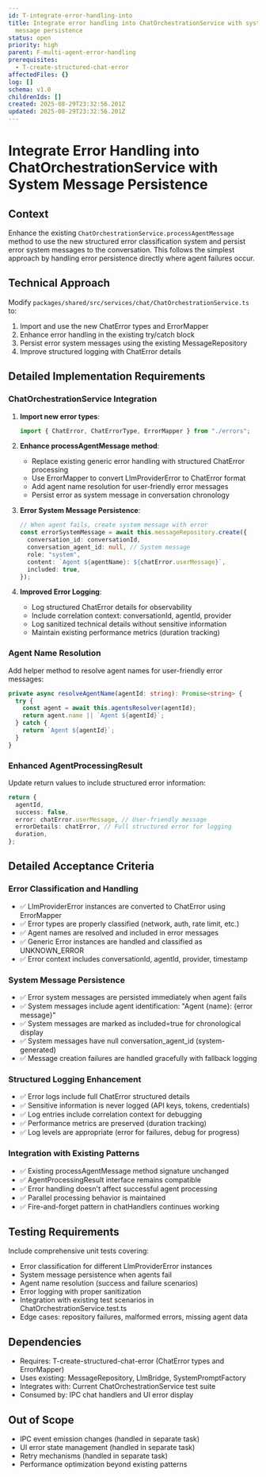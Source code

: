 ```yaml
---
id: T-integrate-error-handling-into
title: Integrate error handling into ChatOrchestrationService with system
  message persistence
status: open
priority: high
parent: F-multi-agent-error-handling
prerequisites:
  - T-create-structured-chat-error
affectedFiles: {}
log: []
schema: v1.0
childrenIds: []
created: 2025-08-29T23:32:56.201Z
updated: 2025-08-29T23:32:56.201Z
---
```


# Integrate Error Handling into ChatOrchestrationService with System Message Persistence

## Context

Enhance the existing `ChatOrchestrationService.processAgentMessage` method to use the new structured error classification system and persist error system messages to the conversation. This follows the simplest approach by handling error persistence directly where agent failures occur.

## Technical Approach

Modify `packages/shared/src/services/chat/ChatOrchestrationService.ts` to:

1. Import and use the new ChatError types and ErrorMapper
2. Enhance error handling in the existing try/catch block
3. Persist error system messages using the existing MessageRepository
4. Improve structured logging with ChatError details

## Detailed Implementation Requirements

### ChatOrchestrationService Integration

1. **Import new error types**:

   ```typescript
   import { ChatError, ChatErrorType, ErrorMapper } from "./errors";
   ```

2. **Enhance processAgentMessage method**:
   - Replace existing generic error handling with structured ChatError processing
   - Use ErrorMapper to convert LlmProviderError to ChatError format
   - Add agent name resolution for user-friendly error messages
   - Persist error as system message in conversation chronology

3. **Error System Message Persistence**:

   ```typescript
   // When agent fails, create system message with error
   const errorSystemMessage = await this.messageRepository.create({
     conversation_id: conversationId,
     conversation_agent_id: null, // System message
     role: "system",
     content: `Agent ${agentName}: ${chatError.userMessage}`,
     included: true,
   });
   ```

4. **Improved Error Logging**:
   - Log structured ChatError details for observability
   - Include correlation context: conversationId, agentId, provider
   - Log sanitized technical details without sensitive information
   - Maintain existing performance metrics (duration tracking)

### Agent Name Resolution

Add helper method to resolve agent names for user-friendly error messages:

```typescript
private async resolveAgentName(agentId: string): Promise<string> {
  try {
    const agent = await this.agentsResolver(agentId);
    return agent.name || `Agent ${agentId}`;
  } catch {
    return `Agent ${agentId}`;
  }
}
```

### Enhanced AgentProcessingResult

Update return values to include structured error information:

```typescript
return {
  agentId,
  success: false,
  error: chatError.userMessage, // User-friendly message
  errorDetails: chatError, // Full structured error for logging
  duration,
};
```

## Detailed Acceptance Criteria

### Error Classification and Handling

- ✅ LlmProviderError instances are converted to ChatError using ErrorMapper
- ✅ Error types are properly classified (network, auth, rate limit, etc.)
- ✅ Agent names are resolved and included in error messages
- ✅ Generic Error instances are handled and classified as UNKNOWN_ERROR
- ✅ Error context includes conversationId, agentId, provider, timestamp

### System Message Persistence

- ✅ Error system messages are persisted immediately when agent fails
- ✅ System messages include agent identification: "Agent {name}: {error message}"
- ✅ System messages are marked as included=true for chronological display
- ✅ System messages have null conversation_agent_id (system-generated)
- ✅ Message creation failures are handled gracefully with fallback logging

### Structured Logging Enhancement

- ✅ Error logs include full ChatError structured details
- ✅ Sensitive information is never logged (API keys, tokens, credentials)
- ✅ Log entries include correlation context for debugging
- ✅ Performance metrics are preserved (duration tracking)
- ✅ Log levels are appropriate (error for failures, debug for progress)

### Integration with Existing Patterns

- ✅ Existing processAgentMessage method signature unchanged
- ✅ AgentProcessingResult interface remains compatible
- ✅ Error handling doesn't affect successful agent processing
- ✅ Parallel processing behavior is maintained
- ✅ Fire-and-forget pattern in chatHandlers continues working

## Testing Requirements

Include comprehensive unit tests covering:

- Error classification for different LlmProviderError instances
- System message persistence when agents fail
- Agent name resolution (success and failure scenarios)
- Error logging with proper sanitization
- Integration with existing test scenarios in ChatOrchestrationService.test.ts
- Edge cases: repository failures, malformed errors, missing agent data

## Dependencies

- Requires: T-create-structured-chat-error (ChatError types and ErrorMapper)
- Uses existing: MessageRepository, LlmBridge, SystemPromptFactory
- Integrates with: Current ChatOrchestrationService test suite
- Consumed by: IPC chat handlers and UI error display

## Out of Scope

- IPC event emission changes (handled in separate task)
- UI error state management (handled in separate task)
- Retry mechanisms (handled in separate task)
- Performance optimization beyond existing patterns
